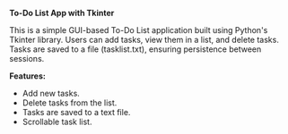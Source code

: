 **To-Do List App with Tkinter**

This is a simple GUI-based To-Do List application built using Python's Tkinter library. Users can add tasks, view them in a list, and delete tasks. Tasks are saved to a file (tasklist.txt), ensuring persistence between sessions.

**Features:**
- Add new tasks.
- Delete tasks from the list.
- Tasks are saved to a text file.
- Scrollable task list.

